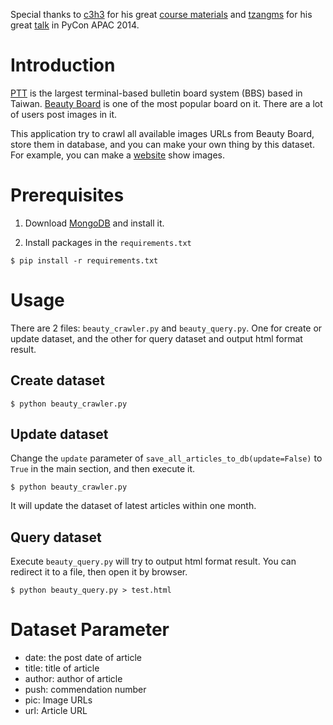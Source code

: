 Special thanks to [c3h3](https://github.com/c3h3) for his great [course materials](https://github.com/c3h3/NCCU-PyData-Courses-2013Spring) and [tzangms](https://github.com/tzangms) for his great [talk](https://speakerdeck.com/tzangms/xiao-hai-yan-xuan) in PyCon APAC 2014.

# Introduction


[PTT](http://en.wikipedia.org/wiki/PTT_Bulletin_Board_System) is the largest terminal-based bulletin board system (BBS) based in Taiwan. [Beauty Board](https://www.ptt.cc/bbs/Beauty/index.html) is one of the most popular board on it. There are a lot of users post images in it.

This application try to crawl all available images URLs from Beauty Board, store them in database, and you can make your own thing by this dataset. For example, you can make a [website](http://minstrel.tw/beauty) show images.



# Prerequisites

1. Download [MongoDB](https://www.mongodb.org/) and install it.

2. Install packages in the `requirements.txt`

```
$ pip install -r requirements.txt
```

# Usage

There are 2 files: `beauty_crawler.py` and `beauty_query.py`. One for create or update dataset, and the other for query dataset and output html format result.

## Create dataset

```
$ python beauty_crawler.py
``` 

## Update dataset

Change the `update` parameter of `save_all_articles_to_db(update=False)` to `True` in the main section, and then execute it.

```
$ python beauty_crawler.py
```

It will update the dataset of latest articles within one month.

## Query dataset
Execute `beauty_query.py` will try to output html format result. You can redirect it to a file, then open it by browser. 

```
$ python beauty_query.py > test.html
```

# Dataset Parameter
* date: the post date of article
* title: title of article
* author: author of article
* push: commendation number
* pic: Image URLs
* url: Article URL
